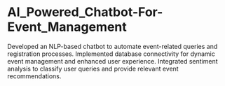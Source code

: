 # AI_Powered_Chatbot-For-Event_Management
Developed an NLP-based chatbot to automate event-related queries and registration processes.  Implemented database connectivity for dynamic event management and enhanced user experience.  Integrated sentiment analysis to classify user queries and provide relevant event recommendations.

